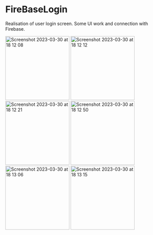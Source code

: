 # FireBaseLogin

Realisation of user login screen. Some UI work and connection with Firebase.


<img width="200" alt="Screenshot 2023-03-30 at 18 12 08" src="https://user-images.githubusercontent.com/105043706/228882944-8ba99f8c-5dcc-4b00-bd57-9f623a5a5ae2.png"> <img width="200" alt="Screenshot 2023-03-30 at 18 12 12" src="https://user-images.githubusercontent.com/105043706/228882951-b4114a75-02e3-406a-a7fb-e8f429caee3b.png"> <img width="200" alt="Screenshot 2023-03-30 at 18 12 21" src="https://user-images.githubusercontent.com/105043706/228882953-faf9f96c-87fe-4370-9bc3-7f796b286543.png"> <img width="200" alt="Screenshot 2023-03-30 at 18 12 50" src="https://user-images.githubusercontent.com/105043706/228882957-cd3268ff-d969-47de-b145-5df492faa43b.png"> <img width="200" alt="Screenshot 2023-03-30 at 18 13 06" src="https://user-images.githubusercontent.com/105043706/228882962-abddfbf4-4a06-4302-bc12-4bc626048771.png"> <img width="200" alt="Screenshot 2023-03-30 at 18 13 15" src="https://user-images.githubusercontent.com/105043706/228882965-1d147c09-40da-4f9d-a433-3a42bfdd82f5.png">
